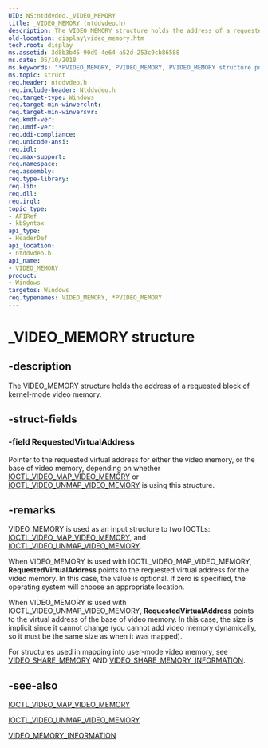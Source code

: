```yaml
---
UID: NS:ntddvdeo._VIDEO_MEMORY
title: _VIDEO_MEMORY (ntddvdeo.h)
description: The VIDEO_MEMORY structure holds the address of a requested block of kernel-mode video memory.
old-location: display\video_memory.htm
tech.root: display
ms.assetid: 3d8b3b45-90d9-4e64-a52d-253c9cb86588
ms.date: 05/10/2018
ms.keywords: "*PVIDEO_MEMORY, PVIDEO_MEMORY, PVIDEO_MEMORY structure pointer [Display Devices], VIDEO_MEMORY, VIDEO_MEMORY structure [Display Devices], Video_Structs_85973586-1583-46cb-93a7-c8d37ba4ef5f.xml, _VIDEO_MEMORY, display.video_memory, ntddvdeo/PVIDEO_MEMORY, ntddvdeo/VIDEO_MEMORY"
ms.topic: struct
req.header: ntddvdeo.h
req.include-header: Ntddvdeo.h
req.target-type: Windows
req.target-min-winverclnt: 
req.target-min-winversvr: 
req.kmdf-ver: 
req.umdf-ver: 
req.ddi-compliance: 
req.unicode-ansi: 
req.idl: 
req.max-support: 
req.namespace: 
req.assembly: 
req.type-library: 
req.lib: 
req.dll: 
req.irql: 
topic_type:
- APIRef
- kbSyntax
api_type:
- HeaderDef
api_location:
- ntddvdeo.h
api_name:
- VIDEO_MEMORY
product:
- Windows
targetos: Windows
req.typenames: VIDEO_MEMORY, *PVIDEO_MEMORY
---
```


# _VIDEO_MEMORY structure


## -description


The VIDEO_MEMORY structure holds the address of a requested block of kernel-mode video memory.


## -struct-fields




### -field RequestedVirtualAddress

Pointer to the requested virtual address for either the video memory, or the base of video memory, depending on whether <a href="https://msdn.microsoft.com/library/windows/hardware/ff567812">IOCTL_VIDEO_MAP_VIDEO_MEMORY</a> or <a href="https://msdn.microsoft.com/library/windows/hardware/ff568153">IOCTL_VIDEO_UNMAP_VIDEO_MEMORY</a> is using this structure.


## -remarks



VIDEO_MEMORY is used as an input structure to two IOCTLs: <a href="https://msdn.microsoft.com/library/windows/hardware/ff567812">IOCTL_VIDEO_MAP_VIDEO_MEMORY</a>, and <a href="https://msdn.microsoft.com/library/windows/hardware/ff568153">IOCTL_VIDEO_UNMAP_VIDEO_MEMORY</a>.

When VIDEO_MEMORY is used with IOCTL_VIDEO_MAP_VIDEO_MEMORY, <b>RequestedVirtualAddress</b> points to the requested virtual address for the video memory. In this case, the value is optional. If zero is specified, the operating system will choose an appropriate location.

When VIDEO_MEMORY is used with IOCTL_VIDEO_UNMAP_VIDEO_MEMORY, <b>RequestedVirtualAddress</b> points to the virtual address of the base of video memory. In this case, the size is implicit since it cannot change (you cannot add video memory dynamically, so it must be the same size as when it was mapped).

For structures used in mapping into user-mode video memory, see <a href="https://msdn.microsoft.com/library/windows/hardware/ff570548">VIDEO_SHARE_MEMORY</a> AND <a href="https://msdn.microsoft.com/library/windows/hardware/ff570549">VIDEO_SHARE_MEMORY_INFORMATION</a>.




## -see-also




<a href="https://msdn.microsoft.com/library/windows/hardware/ff567812">IOCTL_VIDEO_MAP_VIDEO_MEMORY</a>



<a href="https://msdn.microsoft.com/library/windows/hardware/ff568153">IOCTL_VIDEO_UNMAP_VIDEO_MEMORY</a>



<a href="https://msdn.microsoft.com/library/windows/hardware/ff570507">VIDEO_MEMORY_INFORMATION</a>
 

 

